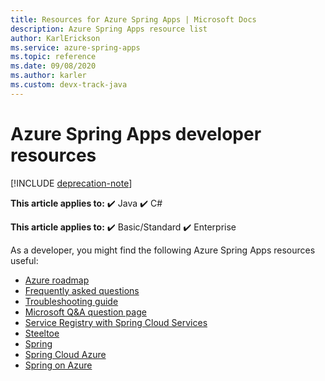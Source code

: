 ```yaml
---
title: Resources for Azure Spring Apps | Microsoft Docs
description: Azure Spring Apps resource list
author: KarlErickson
ms.service: azure-spring-apps
ms.topic: reference
ms.date: 09/08/2020
ms.author: karler
ms.custom: devx-track-java
---
```


# Azure Spring Apps developer resources

[!INCLUDE [deprecation-note](../includes/deprecation-note.md)]

**This article applies to:** ✔️ Java ✔️ C#

**This article applies to:** ✔️ Basic/Standard ✔️ Enterprise

As a developer, you might find the following Azure Spring Apps resources useful:

* [Azure roadmap](https://azure.microsoft.com/updates)
* [Frequently asked questions](./faq.md)
* [Troubleshooting guide](./troubleshoot.md)
* [Microsoft Q&A question page](/answers/topics/azure-spring-cloud.html)
* [Service Registry with Spring Cloud Services](https://docs.vmware.com/en/Spring-Cloud-Services-for-VMware-Tanzu/3.1/spring-cloud-services/GUID-service-registry-index.html)
* [Steeltoe](https://steeltoe.io/)
* [Spring](https://spring.io/)
* [Spring Cloud Azure](https://spring.io/projects/spring-cloud-azure)
* [Spring on Azure](/azure/developer/java/spring-framework/)
